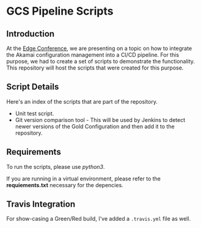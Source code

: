 # GCS Pipeline Scripts

## Introduction
At the [Edge Conference](https://edge.akamai.com/ec/us/), we are presenting on a topic on how to integrate the Akamai configuration management into a CI/CD pipeline. For this purpose, we had to create a set of scripts to demonstrate the functionality. This repository will host the scripts that were created for this purpose.

## Script Details
Here's an index of the scripts that are part of the repository.

- Unit test script.
- Git version comparison tool - This will be used by Jenkins to detect newer versions of the Gold Configuration and then add it to the repository.

## Requirements
To run the scripts, please use _python3_.

If you are running in a virtual environment, please refer to the __requiements.txt__ necessary for the depencies.

## Travis Integration
For show-casing a Green/Red build, I've added a ```.travis.yml``` file as well.


